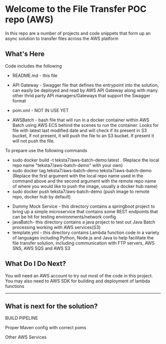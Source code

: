 Welcome to the File Transfer POC repo (AWS)
==============================================

In this repo are a number of projects and code snippets that form up an async solution to transfer files across the AWS platform

What's Here
-----------

Code includes the following

* README.md - this file
* API Gateway - Swagger file that defines the entrypoint into the solution, can easily be deployed and read by AWS API Gateway along with many other thrid party API managers/Gateways that support the Swagger format
  
* pom.xml - NOT IN USE YET
* AWSBatch - bash file that will run in a docker container within AWS Batch using AWS ECS behind the scenes to run the container. Looks for file with latest last modified date and will check if its present in S3 bucket, if not present, it will push the file to an S3 bucket. If present it will not push the file. 

To prepare use the following commands
- sudo docker build -t teksta7/aws-batch-demo:latest . (Replace the local repo name "teksta7/aws-batch-demo" with your own)
- sudo docker tag teksta7/aws-batch-demo teksta7/aws-batch-demo (Replace the first argument with the local repo name used in the command above and the second argument with the remote repo name of where you would like to push the image, usually a docker hub name)
- sudo docker push teksta7/aws-batch-demo (push image to remote repo, docker hub by default)
* Dummy Mock Service - this directory contains a springboot project to bring up a simple microservice that contains some REST endpoints that can be hit for testing environments/network config
* javaBatch- this directory contains a java project to test out Java Batch processing working with AWS services(S3)
* template.yml - this directory contains Lambda function code in a variety of languages including Python, Node.js and Java to help facilitate the file transfer solution, including communication with FTP servers, AWS SNS, AWS SQS and AWS S3

What Do I Do Next?
------------------
You will need an AWS account to try out most of the code in this project.
You may also need to AWS SDK for building and deployment of lambda functions


------------------


What is next for the solution?
------------------

BUILD PIPELINE

Proper Maven config with correct poms

Other AWS Services
